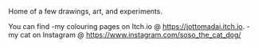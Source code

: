 Home of a few drawings, art, and experiments.

You can find
  -my colouring pages on Itch.io @ https://jottomadai.itch.io.
  -my cat on Instagram @ https://www.instagram.com/soso_the_cat_dog/
